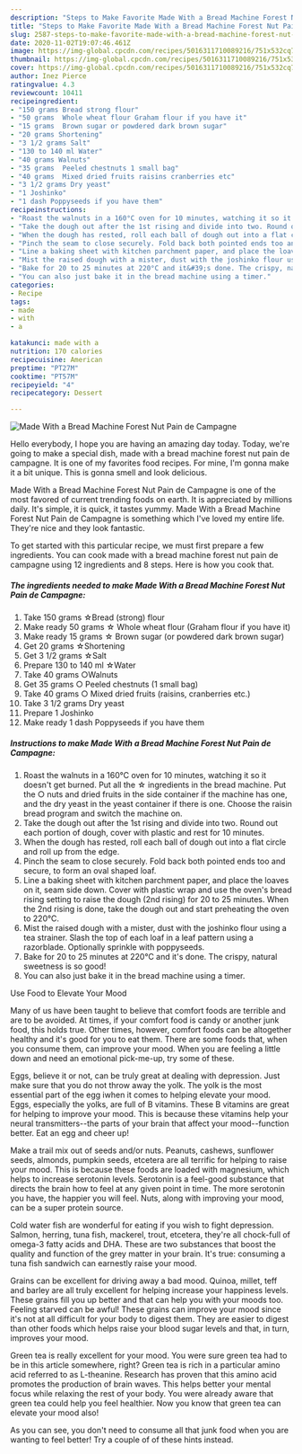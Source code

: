 ```yaml
---
description: "Steps to Make Favorite Made With a Bread Machine Forest Nut Pain de Campagne"
title: "Steps to Make Favorite Made With a Bread Machine Forest Nut Pain de Campagne"
slug: 2587-steps-to-make-favorite-made-with-a-bread-machine-forest-nut-pain-de-campagne
date: 2020-11-02T19:07:46.461Z
image: https://img-global.cpcdn.com/recipes/5016311710089216/751x532cq70/made-with-a-bread-machine-forest-nut-pain-de-campagne-recipe-main-photo.jpg
thumbnail: https://img-global.cpcdn.com/recipes/5016311710089216/751x532cq70/made-with-a-bread-machine-forest-nut-pain-de-campagne-recipe-main-photo.jpg
cover: https://img-global.cpcdn.com/recipes/5016311710089216/751x532cq70/made-with-a-bread-machine-forest-nut-pain-de-campagne-recipe-main-photo.jpg
author: Inez Pierce
ratingvalue: 4.3
reviewcount: 10411
recipeingredient:
- "150 grams Bread strong flour"
- "50 grams  Whole wheat flour Graham flour if you have it"
- "15 grams  Brown sugar or powdered dark brown sugar"
- "20 grams Shortening"
- "3 1/2 grams Salt"
- "130 to 140 ml Water"
- "40 grams Walnuts"
- "35 grams  Peeled chestnuts 1 small bag"
- "40 grams  Mixed dried fruits raisins cranberries etc"
- "3 1/2 grams Dry yeast"
- "1 Joshinko"
- "1 dash Poppyseeds if you have them"
recipeinstructions:
- "Roast the walnuts in a 160°C oven for 10 minutes, watching it so it doesn&#39;t get burned. Put all the ☆ ingredients in the bread machine. Put the ○ nuts and dried fruits in the side container if the machine has one, and the dry yeast in the yeast container if there is one. Choose the raisin bread program and switch the machine on."
- "Take the dough out after the 1st rising and divide into two. Round out each portion of dough, cover with plastic and rest for 10 minutes."
- "When the dough has rested, roll each ball of dough out into a flat circle and roll up from the edge."
- "Pinch the seam to close securely. Fold back both pointed ends too and secure, to form an oval shaped loaf."
- "Line a baking sheet with kitchen parchment paper, and place the loaves on it, seam side down. Cover with plastic wrap and use the oven&#39;s bread rising setting to raise the dough (2nd rising) for 20 to 25 minutes. When the 2nd rising is done, take the dough out and start preheating the oven to 220°C."
- "Mist the raised dough with a mister, dust with the joshinko flour using a tea strainer. Slash the top of each loaf in a leaf pattern using a razorblade. Optionally sprinkle with poppyseeds."
- "Bake for 20 to 25 minutes at 220°C and it&#39;s done. The crispy, natural sweetness is so good!"
- "You can also just bake it in the bread machine using a timer."
categories:
- Recipe
tags:
- made
- with
- a

katakunci: made with a 
nutrition: 170 calories
recipecuisine: American
preptime: "PT27M"
cooktime: "PT57M"
recipeyield: "4"
recipecategory: Dessert

---
```



![Made With a Bread Machine Forest Nut Pain de Campagne](https://img-global.cpcdn.com/recipes/5016311710089216/751x532cq70/made-with-a-bread-machine-forest-nut-pain-de-campagne-recipe-main-photo.jpg)

Hello everybody, I hope you are having an amazing day today. Today, we're going to make a special dish, made with a bread machine forest nut pain de campagne. It is one of my favorites food recipes. For mine, I'm gonna make it a bit unique. This is gonna smell and look delicious.



Made With a Bread Machine Forest Nut Pain de Campagne is one of the most favored of current trending foods on earth. It is appreciated by millions daily. It's simple, it is quick, it tastes yummy. Made With a Bread Machine Forest Nut Pain de Campagne is something which I've loved my entire life. They're nice and they look fantastic.


To get started with this particular recipe, we must first prepare a few ingredients. You can cook made with a bread machine forest nut pain de campagne using 12 ingredients and 8 steps. Here is how you cook that.

<!--inarticleads1-->

##### The ingredients needed to make Made With a Bread Machine Forest Nut Pain de Campagne:

1. Take 150 grams ☆Bread (strong) flour
1. Make ready 50 grams ☆ Whole wheat flour (Graham flour if you have it)
1. Make ready 15 grams ☆ Brown sugar (or powdered dark brown sugar)
1. Get 20 grams ☆Shortening
1. Get 3 1/2 grams ☆Salt
1. Prepare 130 to 140 ml ☆Water
1. Take 40 grams ○Walnuts
1. Get 35 grams ○ Peeled chestnuts (1 small bag)
1. Take 40 grams ○ Mixed dried fruits (raisins, cranberries etc.)
1. Take 3 1/2 grams Dry yeast
1. Prepare 1 Joshinko
1. Make ready 1 dash Poppyseeds if you have them




<!--inarticleads2-->

##### Instructions to make Made With a Bread Machine Forest Nut Pain de Campagne:

1. Roast the walnuts in a 160°C oven for 10 minutes, watching it so it doesn&#39;t get burned. Put all the ☆ ingredients in the bread machine. Put the ○ nuts and dried fruits in the side container if the machine has one, and the dry yeast in the yeast container if there is one. Choose the raisin bread program and switch the machine on.
1. Take the dough out after the 1st rising and divide into two. Round out each portion of dough, cover with plastic and rest for 10 minutes.
1. When the dough has rested, roll each ball of dough out into a flat circle and roll up from the edge.
1. Pinch the seam to close securely. Fold back both pointed ends too and secure, to form an oval shaped loaf.
1. Line a baking sheet with kitchen parchment paper, and place the loaves on it, seam side down. Cover with plastic wrap and use the oven&#39;s bread rising setting to raise the dough (2nd rising) for 20 to 25 minutes. When the 2nd rising is done, take the dough out and start preheating the oven to 220°C.
1. Mist the raised dough with a mister, dust with the joshinko flour using a tea strainer. Slash the top of each loaf in a leaf pattern using a razorblade. Optionally sprinkle with poppyseeds.
1. Bake for 20 to 25 minutes at 220°C and it&#39;s done. The crispy, natural sweetness is so good!
1. You can also just bake it in the bread machine using a timer.




Use Food to Elevate Your Mood


Many of us have been taught to believe that comfort foods are terrible and are to be avoided. At times, if your comfort food is candy or another junk food, this holds true. Other times, however, comfort foods can be altogether healthy and it's good for you to eat them. There are some foods that, when you consume them, can improve your mood. When you are feeling a little down and need an emotional pick-me-up, try some of these.

Eggs, believe it or not, can be truly great at dealing with depression. Just make sure that you do not throw away the yolk. The yolk is the most essential part of the egg iwhen it comes to helping elevate your mood. Eggs, especially the yolks, are full of B vitamins. These B vitamins are great for helping to improve your mood. This is because these vitamins help your neural transmitters--the parts of your brain that affect your mood--function better. Eat an egg and cheer up!

Make a trail mix out of seeds and/or nuts. Peanuts, cashews, sunflower seeds, almonds, pumpkin seeds, etcetera are all terrific for helping to raise your mood. This is because these foods are loaded with magnesium, which helps to increase serotonin levels. Serotonin is a feel-good substance that directs the brain how to feel at any given point in time. The more serotonin you have, the happier you will feel. Nuts, along with improving your mood, can be a super protein source.

Cold water fish are wonderful for eating if you wish to fight depression. Salmon, herring, tuna fish, mackerel, trout, etcetera, they're all chock-full of omega-3 fatty acids and DHA. These are two substances that boost the quality and function of the grey matter in your brain. It's true: consuming a tuna fish sandwich can earnestly raise your mood. 

Grains can be excellent for driving away a bad mood. Quinoa, millet, teff and barley are all truly excellent for helping increase your happiness levels. These grains fill you up better and that can help you with your moods too. Feeling starved can be awful! These grains can improve your mood since it's not at all difficult for your body to digest them. They are easier to digest than other foods which helps raise your blood sugar levels and that, in turn, improves your mood.

Green tea is really excellent for your mood. You were sure green tea had to be in this article somewhere, right? Green tea is rich in a particular amino acid referred to as L-theanine. Research has proven that this amino acid promotes the production of brain waves. This helps better your mental focus while relaxing the rest of your body. You were already aware that green tea could help you feel healthier. Now you know that green tea can elevate your mood also!

As you can see, you don't need to consume all that junk food when you are wanting to feel better! Try  a  couple of  of  these  hints  instead.

